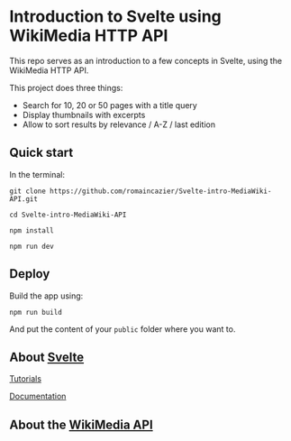 # Introduction to Svelte using WikiMedia HTTP API

This repo serves as an introduction to a few concepts in Svelte, using the WikiMedia HTTP API.

This project does three things:
- Search for 10, 20 or 50 pages with a title query
- Display thumbnails with excerpts
- Allow to sort results by relevance / A-Z / last edition

## Quick start

In the terminal:

`git clone https://github.com/romaincazier/Svelte-intro-MediaWiki-API.git`

`cd Svelte-intro-MediaWiki-API`

`npm install`

`npm run dev`

## Deploy

Build the app using:

`npm run build`

And put the content of your `public` folder where you want to.

## About [Svelte](https://svelte.dev/)

[Tutorials](https://svelte.dev/tutorial)

[Documentation](https://svelte.dev/docs)

## About the [WikiMedia API](https://www.mediawiki.org/wiki/API:Main_page)